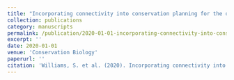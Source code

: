 ```yaml
---
title: "Incorporating connectivity into conservation planning for the optimal representation of multiple species and ecosystem services"
collection: publications
category: manuscripts
permalink: /publication/2020-01-01-incorporating-connectivity-into-conservation-planning-for-the-optimal-representation-of-multiple-species-and-ecosystem-services
excerpt: ''
date: 2020-01-01
venue: 'Conservation Biology'
paperurl: ''
citation: 'Williams, S. et al. (2020). Incorporating connectivity into conservation planning for the optimal representation of multiple species and ecosystem services. Conservation Biology, 34(4), 934-942.'
---
```

